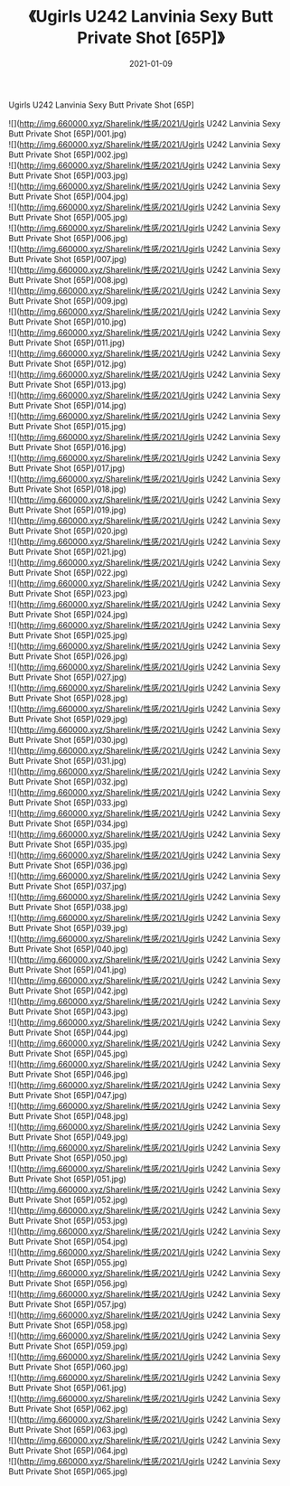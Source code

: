 ﻿---
layout: post
title:  《Ugirls U242 Lanvinia Sexy Butt Private Shot [65P]》
date:   2021-01-09
img: http://img.660000.xyz/Sharelink/性感/2021/Ugirls U242 Lanvinia Sexy Butt Private Shot [65P]/000.jpg
categories: [美女, 清纯, 唯美]
---

Ugirls U242 Lanvinia Sexy Butt Private Shot [65P]

  ![](http://img.660000.xyz/Sharelink/性感/2021/Ugirls U242 Lanvinia Sexy Butt Private Shot [65P]/001.jpg) <br> ![](http://img.660000.xyz/Sharelink/性感/2021/Ugirls U242 Lanvinia Sexy Butt Private Shot [65P]/002.jpg) <br> ![](http://img.660000.xyz/Sharelink/性感/2021/Ugirls U242 Lanvinia Sexy Butt Private Shot [65P]/003.jpg) <br> ![](http://img.660000.xyz/Sharelink/性感/2021/Ugirls U242 Lanvinia Sexy Butt Private Shot [65P]/004.jpg) <br> ![](http://img.660000.xyz/Sharelink/性感/2021/Ugirls U242 Lanvinia Sexy Butt Private Shot [65P]/005.jpg) <br> ![](http://img.660000.xyz/Sharelink/性感/2021/Ugirls U242 Lanvinia Sexy Butt Private Shot [65P]/006.jpg) <br> ![](http://img.660000.xyz/Sharelink/性感/2021/Ugirls U242 Lanvinia Sexy Butt Private Shot [65P]/007.jpg) <br> ![](http://img.660000.xyz/Sharelink/性感/2021/Ugirls U242 Lanvinia Sexy Butt Private Shot [65P]/008.jpg) <br> ![](http://img.660000.xyz/Sharelink/性感/2021/Ugirls U242 Lanvinia Sexy Butt Private Shot [65P]/009.jpg) <br> ![](http://img.660000.xyz/Sharelink/性感/2021/Ugirls U242 Lanvinia Sexy Butt Private Shot [65P]/010.jpg) <br> ![](http://img.660000.xyz/Sharelink/性感/2021/Ugirls U242 Lanvinia Sexy Butt Private Shot [65P]/011.jpg) <br> ![](http://img.660000.xyz/Sharelink/性感/2021/Ugirls U242 Lanvinia Sexy Butt Private Shot [65P]/012.jpg) <br> ![](http://img.660000.xyz/Sharelink/性感/2021/Ugirls U242 Lanvinia Sexy Butt Private Shot [65P]/013.jpg) <br> ![](http://img.660000.xyz/Sharelink/性感/2021/Ugirls U242 Lanvinia Sexy Butt Private Shot [65P]/014.jpg) <br> ![](http://img.660000.xyz/Sharelink/性感/2021/Ugirls U242 Lanvinia Sexy Butt Private Shot [65P]/015.jpg) <br> ![](http://img.660000.xyz/Sharelink/性感/2021/Ugirls U242 Lanvinia Sexy Butt Private Shot [65P]/016.jpg) <br> ![](http://img.660000.xyz/Sharelink/性感/2021/Ugirls U242 Lanvinia Sexy Butt Private Shot [65P]/017.jpg) <br> ![](http://img.660000.xyz/Sharelink/性感/2021/Ugirls U242 Lanvinia Sexy Butt Private Shot [65P]/018.jpg) <br> ![](http://img.660000.xyz/Sharelink/性感/2021/Ugirls U242 Lanvinia Sexy Butt Private Shot [65P]/019.jpg) <br> ![](http://img.660000.xyz/Sharelink/性感/2021/Ugirls U242 Lanvinia Sexy Butt Private Shot [65P]/020.jpg) <br> ![](http://img.660000.xyz/Sharelink/性感/2021/Ugirls U242 Lanvinia Sexy Butt Private Shot [65P]/021.jpg) <br> ![](http://img.660000.xyz/Sharelink/性感/2021/Ugirls U242 Lanvinia Sexy Butt Private Shot [65P]/022.jpg) <br> ![](http://img.660000.xyz/Sharelink/性感/2021/Ugirls U242 Lanvinia Sexy Butt Private Shot [65P]/023.jpg) <br> ![](http://img.660000.xyz/Sharelink/性感/2021/Ugirls U242 Lanvinia Sexy Butt Private Shot [65P]/024.jpg) <br> ![](http://img.660000.xyz/Sharelink/性感/2021/Ugirls U242 Lanvinia Sexy Butt Private Shot [65P]/025.jpg) <br> ![](http://img.660000.xyz/Sharelink/性感/2021/Ugirls U242 Lanvinia Sexy Butt Private Shot [65P]/026.jpg) <br> ![](http://img.660000.xyz/Sharelink/性感/2021/Ugirls U242 Lanvinia Sexy Butt Private Shot [65P]/027.jpg) <br> ![](http://img.660000.xyz/Sharelink/性感/2021/Ugirls U242 Lanvinia Sexy Butt Private Shot [65P]/028.jpg) <br> ![](http://img.660000.xyz/Sharelink/性感/2021/Ugirls U242 Lanvinia Sexy Butt Private Shot [65P]/029.jpg) <br> ![](http://img.660000.xyz/Sharelink/性感/2021/Ugirls U242 Lanvinia Sexy Butt Private Shot [65P]/030.jpg) <br> ![](http://img.660000.xyz/Sharelink/性感/2021/Ugirls U242 Lanvinia Sexy Butt Private Shot [65P]/031.jpg) <br> ![](http://img.660000.xyz/Sharelink/性感/2021/Ugirls U242 Lanvinia Sexy Butt Private Shot [65P]/032.jpg) <br> ![](http://img.660000.xyz/Sharelink/性感/2021/Ugirls U242 Lanvinia Sexy Butt Private Shot [65P]/033.jpg) <br> ![](http://img.660000.xyz/Sharelink/性感/2021/Ugirls U242 Lanvinia Sexy Butt Private Shot [65P]/034.jpg) <br> ![](http://img.660000.xyz/Sharelink/性感/2021/Ugirls U242 Lanvinia Sexy Butt Private Shot [65P]/035.jpg) <br> ![](http://img.660000.xyz/Sharelink/性感/2021/Ugirls U242 Lanvinia Sexy Butt Private Shot [65P]/036.jpg) <br> ![](http://img.660000.xyz/Sharelink/性感/2021/Ugirls U242 Lanvinia Sexy Butt Private Shot [65P]/037.jpg) <br> ![](http://img.660000.xyz/Sharelink/性感/2021/Ugirls U242 Lanvinia Sexy Butt Private Shot [65P]/038.jpg) <br> ![](http://img.660000.xyz/Sharelink/性感/2021/Ugirls U242 Lanvinia Sexy Butt Private Shot [65P]/039.jpg) <br> ![](http://img.660000.xyz/Sharelink/性感/2021/Ugirls U242 Lanvinia Sexy Butt Private Shot [65P]/040.jpg) <br> ![](http://img.660000.xyz/Sharelink/性感/2021/Ugirls U242 Lanvinia Sexy Butt Private Shot [65P]/041.jpg) <br> ![](http://img.660000.xyz/Sharelink/性感/2021/Ugirls U242 Lanvinia Sexy Butt Private Shot [65P]/042.jpg) <br> ![](http://img.660000.xyz/Sharelink/性感/2021/Ugirls U242 Lanvinia Sexy Butt Private Shot [65P]/043.jpg) <br> ![](http://img.660000.xyz/Sharelink/性感/2021/Ugirls U242 Lanvinia Sexy Butt Private Shot [65P]/044.jpg) <br> ![](http://img.660000.xyz/Sharelink/性感/2021/Ugirls U242 Lanvinia Sexy Butt Private Shot [65P]/045.jpg) <br> ![](http://img.660000.xyz/Sharelink/性感/2021/Ugirls U242 Lanvinia Sexy Butt Private Shot [65P]/046.jpg) <br> ![](http://img.660000.xyz/Sharelink/性感/2021/Ugirls U242 Lanvinia Sexy Butt Private Shot [65P]/047.jpg) <br> ![](http://img.660000.xyz/Sharelink/性感/2021/Ugirls U242 Lanvinia Sexy Butt Private Shot [65P]/048.jpg) <br> ![](http://img.660000.xyz/Sharelink/性感/2021/Ugirls U242 Lanvinia Sexy Butt Private Shot [65P]/049.jpg) <br> ![](http://img.660000.xyz/Sharelink/性感/2021/Ugirls U242 Lanvinia Sexy Butt Private Shot [65P]/050.jpg) <br> ![](http://img.660000.xyz/Sharelink/性感/2021/Ugirls U242 Lanvinia Sexy Butt Private Shot [65P]/051.jpg) <br> ![](http://img.660000.xyz/Sharelink/性感/2021/Ugirls U242 Lanvinia Sexy Butt Private Shot [65P]/052.jpg) <br> ![](http://img.660000.xyz/Sharelink/性感/2021/Ugirls U242 Lanvinia Sexy Butt Private Shot [65P]/053.jpg) <br> ![](http://img.660000.xyz/Sharelink/性感/2021/Ugirls U242 Lanvinia Sexy Butt Private Shot [65P]/054.jpg) <br> ![](http://img.660000.xyz/Sharelink/性感/2021/Ugirls U242 Lanvinia Sexy Butt Private Shot [65P]/055.jpg) <br> ![](http://img.660000.xyz/Sharelink/性感/2021/Ugirls U242 Lanvinia Sexy Butt Private Shot [65P]/056.jpg) <br> ![](http://img.660000.xyz/Sharelink/性感/2021/Ugirls U242 Lanvinia Sexy Butt Private Shot [65P]/057.jpg) <br> ![](http://img.660000.xyz/Sharelink/性感/2021/Ugirls U242 Lanvinia Sexy Butt Private Shot [65P]/058.jpg) <br> ![](http://img.660000.xyz/Sharelink/性感/2021/Ugirls U242 Lanvinia Sexy Butt Private Shot [65P]/059.jpg) <br> ![](http://img.660000.xyz/Sharelink/性感/2021/Ugirls U242 Lanvinia Sexy Butt Private Shot [65P]/060.jpg) <br> ![](http://img.660000.xyz/Sharelink/性感/2021/Ugirls U242 Lanvinia Sexy Butt Private Shot [65P]/061.jpg) <br> ![](http://img.660000.xyz/Sharelink/性感/2021/Ugirls U242 Lanvinia Sexy Butt Private Shot [65P]/062.jpg) <br> ![](http://img.660000.xyz/Sharelink/性感/2021/Ugirls U242 Lanvinia Sexy Butt Private Shot [65P]/063.jpg) <br> ![](http://img.660000.xyz/Sharelink/性感/2021/Ugirls U242 Lanvinia Sexy Butt Private Shot [65P]/064.jpg) <br> ![](http://img.660000.xyz/Sharelink/性感/2021/Ugirls U242 Lanvinia Sexy Butt Private Shot [65P]/065.jpg) <br>